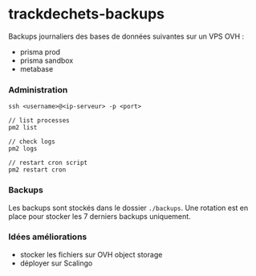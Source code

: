 # trackdechets-backups

Backups journaliers des bases de données suivantes sur un VPS OVH :
- prisma prod
- prisma sandbox
- metabase


### Administration

```
ssh <username>@<ip-serveur> -p <port>

// list processes
pm2 list

// check logs
pm2 logs

// restart cron script
pm2 restart cron
```

### Backups
Les backups sont stockés dans le dossier `./backups`. Une rotation est en place pour stocker les 7 derniers backups uniquement.

### Idées améliorations
- stocker les fichiers sur OVH object storage
- déployer sur Scalingo
